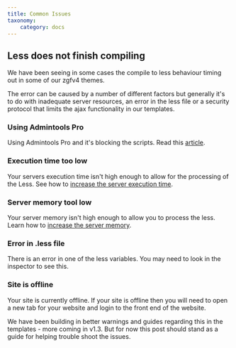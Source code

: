 ```yaml
---
title: Common Issues
taxonomy:
    category: docs
---
```


## Less does not finish compiling 

We have been seeing in some cases the compile to less behaviour timing out in some of our zgfv4 themes.

The error can be caused by a number of different factors but generally it's to do with inadequate server resources, an error in the less file or a security protocol that limits the ajax functionality in our templates.


### Using Admintools Pro
Using Admintools Pro and it's blocking the scripts. Read this <a href="http://localhost:8888/zgf4-docs/overview/Using-admintools-pro">article</a>.

### Execution time too low
Your servers execution time isn't high enough to allow for the processing of the Less. See how to <a href="http://stackoverflow.com/questions/16171132/how-to-increase-maximum-execution-time-in-php">increase the server execution time</a>.

### Server memory tool low
Your server memory isn't high enough to allow you to process the less. Learn how to <a href="http://docs.joomlabamboo.com/getting-started/how-to-check-php-memory-limit-for-joomla-3">increase the server memory</a>.

### Error in .less file
There is an error in one of the less variables. You may need to look in the inspector to see this.


### Site is offline
Your site is currently offline. If your site is offline then you will need to open a new tab for your website and login to the front end of the website.


We have been building in better warnings and guides regarding this in the templates - more coming in v1.3. But for now this post should stand as a guide for helping trouble shoot the issues.

